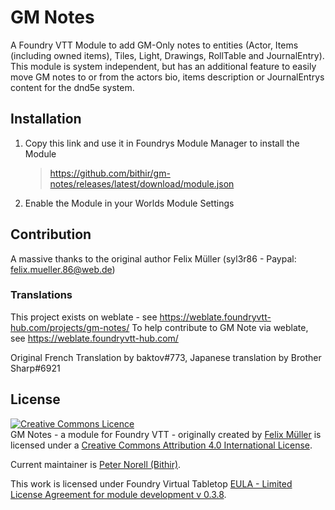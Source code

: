 # GM Notes

A Foundry VTT Module to add GM-Only notes to entities (Actor, Items (including owned items), Tiles, Light, Drawings, RollTable and JournalEntry).
This module is system independent, but has an additional feature to easily move GM notes to or from the actors bio, items description or JournalEntrys content for the dnd5e system.

## Installation
1. Copy this link and use it in Foundrys Module Manager to install the Module

    > https://github.com/bithir/gm-notes/releases/latest/download/module.json
    
2. Enable the Module in your Worlds Module Settings

## Contribution
A massive thanks to the original author Felix Müller (syl3r86 - Paypal: felix.mueller.86@web.de)

### Translations
This project exists on weblate - see https://weblate.foundryvtt-hub.com/projects/gm-notes/
To help contribute to GM Note via weblate, see https://weblate.foundryvtt-hub.com/

Original French Translation by baktov#773, Japanese translation by Brother Sharp#6921

## License
<a rel="license" href="http://creativecommons.org/licenses/by/4.0/"><img alt="Creative Commons Licence" style="border-width:0" src="https://i.creativecommons.org/l/by/4.0/88x31.png" /></a><br /><span xmlns:dct="http://purl.org/dc/terms/" property="dct:title">GM Notes - a module for Foundry VTT -</span> originally created by <a xmlns:cc="http://creativecommons.org/ns#" href="https://github.com/syl3r86?tab=repositories" property="cc:attributionName" rel="cc:attributionURL">Felix Müller</a> is licensed under a <a rel="license" href="http://creativecommons.org/licenses/by/4.0/">Creative Commons Attribution 4.0 International License</a>. 

Current maintainer is <a xmlns:cc="http://creativecommons.org/ns#" href="https://github.com/bithir?tab=repositories" property="cc:attributionName" rel="cc:attributionURL">Peter Norell (Bithir)</a>.

This work is licensed under Foundry Virtual Tabletop [EULA - Limited License Agreement for module development v 0.3.8](http://foundryvtt.com/pages/license.html).
